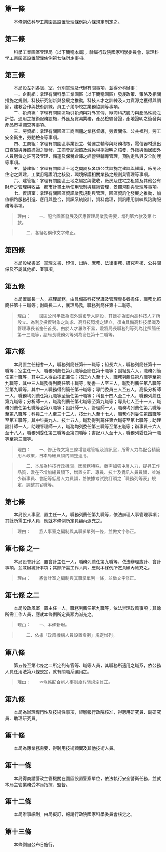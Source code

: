 第一條 
-------
　　本條例依科學工業園區設置管理條例第六條規定制定之。  


第二條 
-------
　　科學工業園區管理局（以下簡稱本局），隸屬行政院國家科學委員會，掌理科學工業園區設置管理條例第七條所定事項。  


第三條 
-------
　　本局設左列各組、室，分別掌理及代辦有關事項，並得分科辦事：  
　　一、企劃組：掌理有關科學工業園區（以下簡稱園區）發展政策、策略及相關措施之規劃，科技研究創新與發展之推動，科技人才之訓練及人力資源之獲得與調節，建教合作與技術訓練，員工子弟學校之業務協調等事項。  
　　二、投資組：掌理有關園區吸引投資與對外宣傳，廠商科技能力與產品性能之評估，通用之技術服務設施，外匯及貿易業務，產品檢驗發證，產地證明之簽發與產品市場調查等事項。  
　　三、勞資組：掌理有關園區工商團體之業務督導，勞資關係、公共福利，勞工安全衛生，勞動檢查等事項。  
　　四、工商組：掌理有關園區事業設立、營運之輔導與財務稽核，電信器材進出口查驗與護照憑證之簽發，工商登記證照及減免稅捐證明之核發，外籍與僑居國外人員聘僱之許可及管理，儲運及保稅倉庫之經營與輔導管理，預防走私與安全防護等事項。  
　　五、營建組：掌理有關園區土地之開發及各項公共設施之建設與維護，廠房及住宅之興建，工業用電證明之核發，環境保護相關業務之規劃與管理等事項。  
　　六、建管組：掌理有關園區土地之編定與徵收，廠房及住宅之租賃及其他公有財產之管理與收益，都市計畫土地使用管制與建築管理，景觀規劃與管理等事項。  
　　七、資訊室：掌理有關園區資訊業務規劃與管理，園區資訊化發展之推動，加值網路服務引進、應用與整合，資訊系統設計，資料處理，資訊應用訓練與諮詢服務等事項。  
> 理由：　　一、配合園區發展及因應管理局業務需要，增列第六款及第七款。

> 　　二、各組名稱作文字修正。



第四條 
-------
　　本局設秘書室，掌理文書、印信、出納、庶務、法律事務、研究考核、公共關係及不屬其他組、室事項。  


第五條 
-------
　　本局置局長一人，綜理局務，由具備高科技學識及管理專長者擔任，職務比照簡任第十三職等；副局長二人，襄理局務，職務列簡任第十二職等。  
> 理由：　　園區公司半數為海外歸國學人開設，其餘亦為國內高科技人才所設立。為利於投資對象之訪求、高科技環境之建立，須由具備高科技學識及管理專長者擔任首長。由於人才羅致不易，爰將局長職務列等列為比照簡任第十三職等，副局長職務列等列為簡任第十二職等。



第六條 
-------
　　本局置主任秘書一人，職務列簡任第十一職等；組長六人，職務列簡任第十一職等；室主任一人，職務列薦任第九職等至簡任第十職等；副組長六人，職務列簡任第十職等，其中三人得由技正兼任；技正六人至十人，職務列薦任第八職等至第九職等，其中三人職務得列簡任第十職等；秘書一人至三人，職務列薦任第八職等至第九職等，其中一人職務得列簡任第十職等；專門委員三人至五人，高級分析師一人，職務均列薦任第九職等至簡任第十職等；科長十四人至二十人，職務列薦任第九職等；分析師一人，職務列薦任第七職等至第九職等；專員七人至十一人，職務列薦任第七職等至第八職等；設計師一人，管理師一人，職務均列薦任第六職等至第八職等；科員二十人至三十二人，技士九人至十七人，職務均列委任第四職等至第五職等，其中科員九人、技士五人，職務得列薦任第六職等至第七職等；助理設計師一人，助理管理師一人，職務均列委任第三職等至第五職等；辦事員十六人至十八人，職務列委任第三職等至第四職等；書記八人至十人，職務列委任第一職等至第三職等。  
> 理由：　　一、修正條文第三條增設建管組及資訊室，所需人力為配合精簡用人政策，由本局總員額內調整運用。

> 　　二、本局為科技行政機關，因業務特殊，亟需加強中層人力，提昇工作品質，爰在不增加總員額下，增置技正、專員、技士及資訊人員員額，並減少辦事員、書記等低層人力員額，並依據考試院訂頒之「職務列等表」規定，調整其官職等。



第七條 
-------
　　本局設人事室，置主任一人，職務列薦任第九職等，依法辦理人事管理事項；其餘所需工作人員，應就本條例所定員額內派充之。  
> 理由：　　將人事室之編制與其職掌單列一條，並做文字修正。



第七條 之一 
------------
　　本局設會計室，置會計主任一人，職務列薦任第九職等，依法辦理歲計、會計事項，並兼辦統計事項；其餘所需工作人員，應就本條例所定員額內派充之。  
> 理由：　　將會計室之編制與其職掌單列一條，並做文字修正。



第七條 之二 
------------
　　本局設政風室，置主任一人，職務列薦任第九職等，依法辦理政風事項；其餘所需工作人員，應就本條例所定員額內派充之。  
> 理由：　　一、本條新增。

> 　　二、依據「政風機構人員設置條例」規定增列。



第八條 
-------
　　第五條至第七條之二所定列有官等、職等人員，其職務所適用之職系，依公務人員任用法第八條規定，就有關職系選用之。  
> 理由：　　本條係配合新人事制度有關規定修正。



第九條 
-------
　　本局為辦理專門性及技術性事項，經層報行政院核准，得聘用研究員、副研究員、助理研究員。  


第十條 
-------
　　本局為應業務需要，得聘用技術顧問及其他技術人員。  


第十一條 
---------
　　本局得商請警政主管機關在園區設置警察單位，依法執行安全警衛任務，並就本局主管業務受本局指揮、監督。  


第十二條 
---------
　　本局辦事細則，由局擬訂，報請行政院國家科學委員會核定之。  


第十三條 
---------
　　本條例自公布日施行。